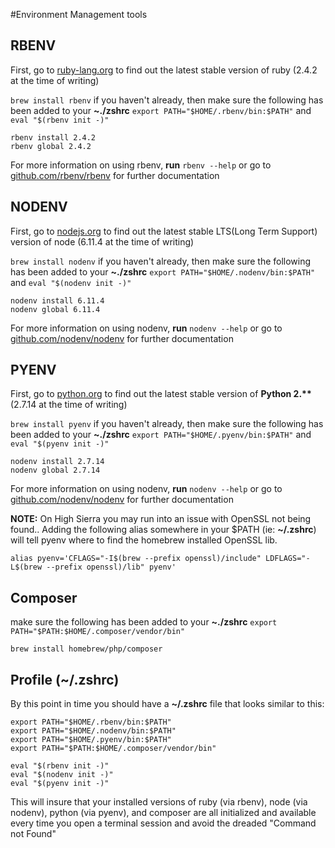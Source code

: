 #Environment Management tools

## RBENV

First, go to [ruby-lang.org](https://www.ruby-lang.org/en/downloads/) to find out the latest stable version of ruby (2.4.2 at the time of writing)

`brew install rbenv` if you haven't already, then make sure the following has been added to your **~./zshrc** `export PATH="$HOME/.rbenv/bin:$PATH"` and `eval "$(rbenv init -)"`

	rbenv install 2.4.2
	rbenv global 2.4.2
	
For more information on using rbenv, **run** `rbenv --help` or go to [github.com/rbenv/rbenv](https://github.com/rbenv/rbenv) for further documentation

## NODENV

First, go to [nodejs.org](https://nodejs.org/en/) to find out the latest stable LTS(Long Term Support) version of node (6.11.4 at the time of writing)

`brew install nodenv` if you haven't already, then make sure the following has been added to your **~./zshrc** `export PATH="$HOME/.nodenv/bin:$PATH"` and `eval "$(nodenv init -)"`

	nodenv install 6.11.4
	nodenv global 6.11.4
	
For more information on using nodenv, **run** `nodenv --help` or go to [github.com/nodenv/nodenv](https://github.com/nodenv/nodenv) for further documentation

## PYENV

First, go to [python.org](https://www.python.org/downloads/) to find out the latest stable version of **Python 2.\*\*** (2.7.14 at the time of writing)

`brew install pyenv` if you haven't already, then make sure the following has been added to your **~./zshrc** `export PATH="$HOME/.pyenv/bin:$PATH"` and `eval "$(pyenv init -)"`

	nodenv install 2.7.14
	nodenv global 2.7.14
	
For more information on using nodenv, **run** `nodenv --help` or go to [github.com/nodenv/nodenv](https://github.com/nodenv/nodenv) for further documentation

**NOTE:** On High Sierra you may run into an issue with OpenSSL not being found.. Adding the following alias somewhere in your $PATH (ie: **~/.zshrc**) will tell pyenv where to find the homebrew installed OpenSSL lib.

`alias pyenv='CFLAGS="-I$(brew --prefix openssl)/include" LDFLAGS="-L$(brew --prefix openssl)/lib" pyenv'`

## Composer

make sure the following has been added to your **~./zshrc** `export PATH="$PATH:$HOME/.composer/vendor/bin"`

	brew install homebrew/php/composer

## Profile (~/.zshrc)
By this point in time you should have a **~/.zshrc** file that looks similar to this:

	export PATH="$HOME/.rbenv/bin:$PATH"
	export PATH="$HOME/.nodenv/bin:$PATH"
	export PATH="$HOME/.pyenv/bin:$PATH"
	export PATH="$PATH:$HOME/.composer/vendor/bin"
	
	eval "$(rbenv init -)"
	eval "$(nodenv init -)"
	eval "$(pyenv init -)"
	
This will insure that your installed versions of ruby (via rbenv), node (via nodenv), python (via pyenv), and composer are all initialized and available every time you open a terminal session and avoid the dreaded "Command not Found"